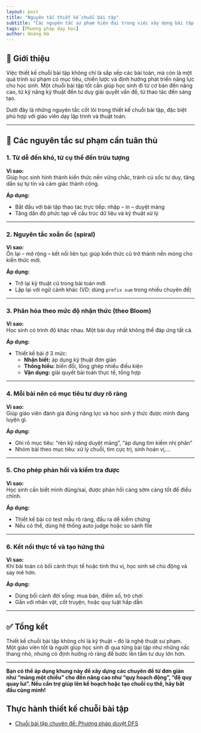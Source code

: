 ```yaml
---
layout: post
title: "Nguyên tắc thiết kế chuỗi bài tập"
subtitle: "Các nguyên tắc sư phạm hiện đại trong việc xây dựng bài tập lập trình"
tags: [Phương pháp dạy học]
author: Hoàng Hà
---
```


## 📖 Giới thiệu

Việc thiết kế chuỗi bài tập không chỉ là sắp xếp các bài toán, mà còn là một quá trình sư phạm có mục tiêu, chiến lược và định hướng phát triển năng lực cho học sinh. Một chuỗi bài tập tốt cần giúp học sinh đi từ cơ bản đến nâng cao, từ kỹ năng kỹ thuật đến tư duy giải quyết vấn đề, từ thao tác đến sáng tạo.

Dưới đây là những nguyên tắc cốt lõi trong thiết kế chuỗi bài tập, đặc biệt phù hợp với giáo viên dạy lập trình và thuật toán.

---

## 🎯 Các nguyên tắc sư phạm cần tuân thủ

### 1. Từ dễ đến khó, từ cụ thể đến trừu tượng

**Vì sao:**  
Giúp học sinh hình thành kiến thức nền vững chắc, tránh cú sốc tư duy, tăng dần sự tự tin và cảm giác thành công.

**Áp dụng:**  
- Bắt đầu với bài tập thao tác trực tiếp: nhập – in – duyệt mảng
- Tăng dần độ phức tạp về cấu trúc dữ liệu và kỹ thuật xử lý

---

### 2. Nguyên tắc xoắn ốc (spiral)

**Vì sao:**  
Ôn lại – mở rộng – kết nối liên tục giúp kiến thức cũ trở thành nền móng cho kiến thức mới.

**Áp dụng:**  
- Trở lại kỹ thuật cũ trong bài toán mới
- Lặp lại với ngữ cảnh khác (VD: dùng `prefix sum` trong nhiều chuyên đề)

---

### 3. Phân hóa theo mức độ nhận thức (theo Bloom)

**Vì sao:**  
Học sinh có trình độ khác nhau. Một bài duy nhất không thể đáp ứng tất cả.

**Áp dụng:**  
- Thiết kế bài ở 3 mức:
  - **Nhận biết:** áp dụng kỹ thuật đơn giản
  - **Thông hiểu:** biến đổi, lồng ghép nhiều điều kiện
  - **Vận dụng:** giải quyết bài toán thực tế, tổng hợp

---

### 4. Mỗi bài nên có mục tiêu tư duy rõ ràng

**Vì sao:**  
Giúp giáo viên đánh giá đúng năng lực và học sinh ý thức được mình đang luyện gì.

**Áp dụng:**  
- Ghi rõ mục tiêu: “rèn kỹ năng duyệt mảng”, “áp dụng tìm kiếm nhị phân”
- Nhóm bài theo mục tiêu: xử lý chuỗi, tìm cực trị, sinh hoán vị,...

---

### 5. Cho phép phản hồi và kiểm tra được

**Vì sao:**  
Học sinh cần biết mình đúng/sai, được phản hồi càng sớm càng tốt để điều chỉnh.

**Áp dụng:**  
- Thiết kế bài có test mẫu rõ ràng, đầu ra dễ kiểm chứng
- Nếu có thể, dùng hệ thống auto judge hoặc so sánh file

---

### 6. Kết nối thực tế và tạo hứng thú

**Vì sao:**  
Khi bài toán có bối cảnh thực tế hoặc tính thú vị, học sinh sẽ chủ động và say mê hơn.

**Áp dụng:**  
- Dùng bối cảnh đời sống: mua bán, điểm số, trò chơi
- Gắn với nhân vật, cốt truyện, hoặc quy luật hấp dẫn

---

## ✅ Tổng kết

Thiết kế chuỗi bài tập không chỉ là kỹ thuật – đó là nghệ thuật sư phạm.  
Một giáo viên tốt là người giúp học sinh đi qua từng bài tập như những nấc thang nhỏ, nhưng có định hướng rõ ràng để bước lên tầm tư duy lớn hơn.

---

**Bạn có thể áp dụng khung này để xây dựng các chuyên đề từ đơn giản như “mảng một chiều” cho đến nâng cao như “quy hoạch động”, “đệ quy quay lui”. Nếu cần trợ giúp lên kế hoạch hoặc tạo chuỗi cụ thể, hãy bắt đầu cùng mình!**

## Thực hành thiết kế chuỗi bài tập
- [Chuỗi bài tập chuyên đề: Phương pháp duyệt DFS](https://habelle.github.io/2025-05-17-chuoi-bai-tap-dfs/)
